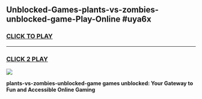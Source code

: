 
## Unblocked-Games-plants-vs-zombies-unblocked-game-Play-Online #uya6x
<h3>
<a href="https://news.freeplayer.one?title=plants-vs-zombies-unblocked-game&ref=3">CLICK TO PLAY</a></h3>
<hr>

<h3>
<a href="https://news.freeplayer.one?title=plants-vs-zombies-unblocked-game&ref=3">CLICK 2 PLAY</a>
  
</h3>

<a href="https://news.freeplayer.one?title=plants-vs-zombies-unblocked-game&ref=3"><img src="https://clearcache.store/games.png"></a>


**plants-vs-zombies-unblocked-game games unblocked: Your Gateway to Fun and Accessible Online Gaming**
